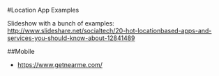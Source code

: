 #Location App Examples

Slideshow with a bunch of examples:
http://www.slideshare.net/socialtech/20-hot-locationbased-apps-and-services-you-should-know-about-12841489

##Mobile
- https://www.getnearme.com/

